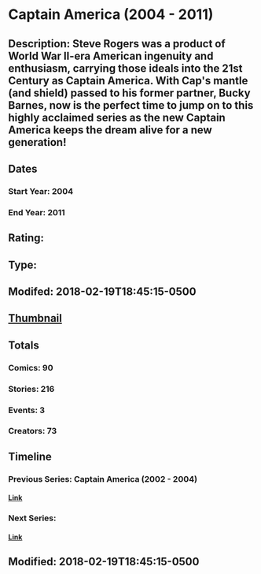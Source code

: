 # Captain America (2004 - 2011)
## Description: Steve Rogers was a product of World War II-era American ingenuity and enthusiasm, carrying those ideals into the 21st Century as Captain America. With Cap's mantle (and shield) passed to his former partner, Bucky Barnes, now is the perfect time to jump on to this highly acclaimed series as the new Captain America keeps the dream alive for a new generation!
## Dates
### Start Year: 2004
### End Year: 2011
## Rating: 
## Type: 
## Modifed: 2018-02-19T18:45:15-0500
## [Thumbnail](http://i.annihil.us/u/prod/marvel/i/mg/f/a0/5130f45221c81.jpg)
## Totals
### Comics: 90
### Stories: 216
### Events: 3
### Creators: 73
## Timeline
### Previous Series: Captain America (2002 - 2004)
#### [Link](http://gateway.marvel.com/v1/public/series/485)
### Next Series: 
#### [Link]()
## Modified: 2018-02-19T18:45:15-0500